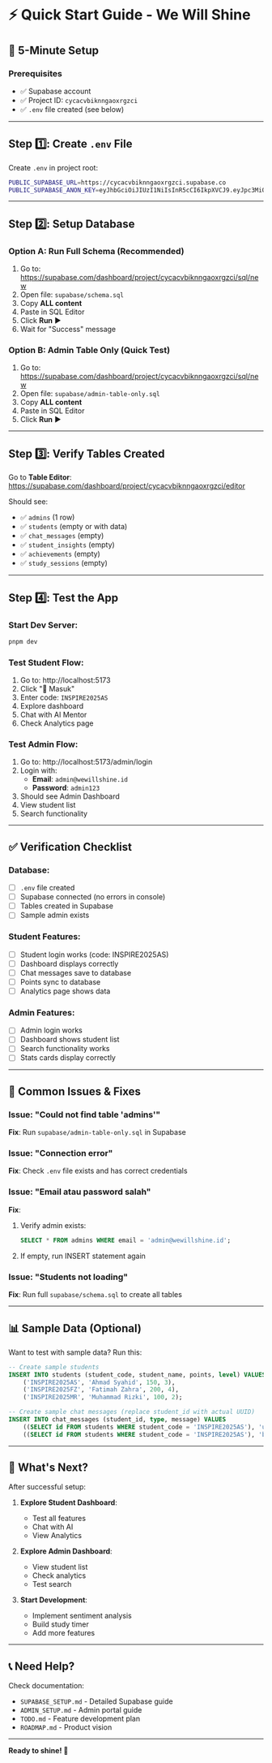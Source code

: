 # ⚡ Quick Start Guide - We Will Shine

## 🚀 5-Minute Setup

### Prerequisites

- ✅ Supabase account
- ✅ Project ID: `cycacvbiknngaoxrgzci`
- ✅ `.env` file created (see below)

---

## Step 1️⃣: Create `.env` File

Create `.env` in project root:

```bash
PUBLIC_SUPABASE_URL=https://cycacvbiknngaoxrgzci.supabase.co
PUBLIC_SUPABASE_ANON_KEY=eyJhbGciOiJIUzI1NiIsInR5cCI6IkpXVCJ9.eyJpc3MiOiJzdXBhYmFzZSIsInJlZiI6ImN5Y2FjdmJpa25uZ2FveHJnemNpIiwicm9sZSI6ImFub24iLCJpYXQiOjE3NjAzMTA2NjUsImV4cCI6MjA3NTg4NjY2NX0.IxY_aS-DRzh5tuo0BvZqb-e0CLEQ7TU_vOYam3U6Xg0
```

---

## Step 2️⃣: Setup Database

### Option A: Run Full Schema (Recommended)

1. Go to: https://supabase.com/dashboard/project/cycacvbiknngaoxrgzci/sql/new
2. Open file: `supabase/schema.sql`
3. Copy **ALL content**
4. Paste in SQL Editor
5. Click **Run** ▶️
6. Wait for "Success" message

### Option B: Admin Table Only (Quick Test)

1. Go to: https://supabase.com/dashboard/project/cycacvbiknngaoxrgzci/sql/new
2. Open file: `supabase/admin-table-only.sql`
3. Copy **ALL content**
4. Paste in SQL Editor
5. Click **Run** ▶️

---

## Step 3️⃣: Verify Tables Created

Go to **Table Editor**: https://supabase.com/dashboard/project/cycacvbiknngaoxrgzci/editor

Should see:

- ✅ `admins` (1 row)
- ✅ `students` (empty or with data)
- ✅ `chat_messages` (empty)
- ✅ `student_insights` (empty)
- ✅ `achievements` (empty)
- ✅ `study_sessions` (empty)

---

## Step 4️⃣: Test the App

### Start Dev Server:

```bash
pnpm dev
```

### Test Student Flow:

1. Go to: http://localhost:5173
2. Click "🚀 Masuk"
3. Enter code: `INSPIRE2025AS`
4. Explore dashboard
5. Chat with AI Mentor
6. Check Analytics page

### Test Admin Flow:

1. Go to: http://localhost:5173/admin/login
2. Login with:
   - **Email**: `admin@wewillshine.id`
   - **Password**: `admin123`
3. Should see Admin Dashboard
4. View student list
5. Search functionality

---

## ✅ Verification Checklist

### Database:

- [ ] `.env` file created
- [ ] Supabase connected (no errors in console)
- [ ] Tables created in Supabase
- [ ] Sample admin exists

### Student Features:

- [ ] Student login works (code: INSPIRE2025AS)
- [ ] Dashboard displays correctly
- [ ] Chat messages save to database
- [ ] Points sync to database
- [ ] Analytics page shows data

### Admin Features:

- [ ] Admin login works
- [ ] Dashboard shows student list
- [ ] Search functionality works
- [ ] Stats cards display correctly

---

## 🐛 Common Issues & Fixes

### Issue: "Could not find table 'admins'"

**Fix**: Run `supabase/admin-table-only.sql` in Supabase

### Issue: "Connection error"

**Fix**: Check `.env` file exists and has correct credentials

### Issue: "Email atau password salah"

**Fix**:

1. Verify admin exists:
   ```sql
   SELECT * FROM admins WHERE email = 'admin@wewillshine.id';
   ```
2. If empty, run INSERT statement again

### Issue: "Students not loading"

**Fix**: Run full `supabase/schema.sql` to create all tables

---

## 📊 Sample Data (Optional)

Want to test with sample data? Run this:

```sql
-- Create sample students
INSERT INTO students (student_code, student_name, points, level) VALUES
    ('INSPIRE2025AS', 'Ahmad Syahid', 150, 3),
    ('INSPIRE2025FZ', 'Fatimah Zahra', 200, 4),
    ('INSPIRE2025MR', 'Muhammad Rizki', 100, 2);

-- Create sample chat messages (replace student_id with actual UUID)
INSERT INTO chat_messages (student_id, type, message) VALUES
    ((SELECT id FROM students WHERE student_code = 'INSPIRE2025AS'), 'user', 'Halo AI Mentor!'),
    ((SELECT id FROM students WHERE student_code = 'INSPIRE2025AS'), 'bot', 'Assalamualaikum! Ada yang bisa aku bantu?');
```

---

## 🎯 What's Next?

After successful setup:

1. **Explore Student Dashboard**:
   - Test all features
   - Chat with AI
   - View Analytics

2. **Explore Admin Dashboard**:
   - View student list
   - Check analytics
   - Test search

3. **Start Development**:
   - Implement sentiment analysis
   - Build study timer
   - Add more features

---

## 📞 Need Help?

Check documentation:

- `SUPABASE_SETUP.md` - Detailed Supabase guide
- `ADMIN_SETUP.md` - Admin portal guide
- `TODO.md` - Feature development plan
- `ROADMAP.md` - Product vision

---

**Ready to shine! 🌟**
